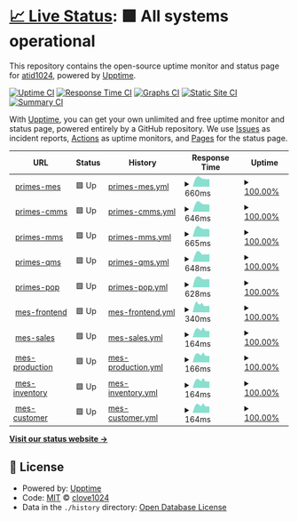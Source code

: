 # [📈 Live Status](https://atid1024.github.io/upptime): <!--live status--> **🟩 All systems operational**

This repository contains the open-source uptime monitor and status page for [atid1024](https://atid1024.github.io/upptime), powered by [Upptime](https://github.com/upptime/upptime).

[![Uptime CI](https://github.com/clove1024/upptime/workflows/Uptime%20CI/badge.svg)](https://github.com/clove1024/upptime/actions?query=workflow%3A%22Uptime+CI%22)
[![Response Time CI](https://github.com/clove1024/upptime/workflows/Response%20Time%20CI/badge.svg)](https://github.com/clove1024/upptime/actions?query=workflow%3A%22Response+Time+CI%22)
[![Graphs CI](https://github.com/clove1024/upptime/workflows/Graphs%20CI/badge.svg)](https://github.com/clove1024/upptime/actions?query=workflow%3A%22Graphs+CI%22)
[![Static Site CI](https://github.com/clove1024/upptime/workflows/Static%20Site%20CI/badge.svg)](https://github.com/clove1024/upptime/actions?query=workflow%3A%22Static+Site+CI%22)
[![Summary CI](https://github.com/clove1024/upptime/workflows/Summary%20CI/badge.svg)](https://github.com/clove1024/upptime/actions?query=workflow%3A%22Summary+CI%22)

With [Upptime](https://upptime.js.org), you can get your own unlimited and free uptime monitor and status page, powered entirely by a GitHub repository. We use [Issues](https://github.com/clove1024/upptime/issues) as incident reports, [Actions](https://github.com/clove1024/upptime/actions) as uptime monitors, and [Pages](https://clove1024.github.io/upptime) for the status page.

<!--start: status pages-->
<!-- This summary is generated by Upptime (https://github.com/upptime/upptime) -->
<!-- Do not edit this manually, your changes will be overwritten -->
<!-- prettier-ignore -->
| URL | Status | History | Response Time | Uptime |
| --- | ------ | ------- | ------------- | ------ |
| <img alt="" src="https://icons.duckduckgo.com/ip3/primes-mes.handymes.com.ico" height="13"> [primes-mes](https://primes-mes.handymes.com) | 🟩 Up | [primes-mes.yml](https://github.com/atid1024/primes-monitoring/commits/HEAD/history/primes-mes.yml) | <details><summary><img alt="Response time graph" src="./graphs/primes-mes/response-time-week.png" height="20"> 660ms</summary><br><a href="https://atid1024.github.io/primes-monitoring/history/primes-mes"><img alt="Response time 756" src="https://img.shields.io/endpoint?url=https%3A%2F%2Fraw.githubusercontent.com%2Fatid1024%2Fprimes-monitoring%2FHEAD%2Fapi%2Fprimes-mes%2Fresponse-time.json"></a><br><a href="https://atid1024.github.io/primes-monitoring/history/primes-mes"><img alt="24-hour response time 622" src="https://img.shields.io/endpoint?url=https%3A%2F%2Fraw.githubusercontent.com%2Fatid1024%2Fprimes-monitoring%2FHEAD%2Fapi%2Fprimes-mes%2Fresponse-time-day.json"></a><br><a href="https://atid1024.github.io/primes-monitoring/history/primes-mes"><img alt="7-day response time 660" src="https://img.shields.io/endpoint?url=https%3A%2F%2Fraw.githubusercontent.com%2Fatid1024%2Fprimes-monitoring%2FHEAD%2Fapi%2Fprimes-mes%2Fresponse-time-week.json"></a><br><a href="https://atid1024.github.io/primes-monitoring/history/primes-mes"><img alt="30-day response time 742" src="https://img.shields.io/endpoint?url=https%3A%2F%2Fraw.githubusercontent.com%2Fatid1024%2Fprimes-monitoring%2FHEAD%2Fapi%2Fprimes-mes%2Fresponse-time-month.json"></a><br><a href="https://atid1024.github.io/primes-monitoring/history/primes-mes"><img alt="1-year response time 756" src="https://img.shields.io/endpoint?url=https%3A%2F%2Fraw.githubusercontent.com%2Fatid1024%2Fprimes-monitoring%2FHEAD%2Fapi%2Fprimes-mes%2Fresponse-time-year.json"></a></details> | <details><summary><a href="https://atid1024.github.io/primes-monitoring/history/primes-mes">100.00%</a></summary><a href="https://atid1024.github.io/primes-monitoring/history/primes-mes"><img alt="All-time uptime 99.98%" src="https://img.shields.io/endpoint?url=https%3A%2F%2Fraw.githubusercontent.com%2Fatid1024%2Fprimes-monitoring%2FHEAD%2Fapi%2Fprimes-mes%2Fuptime.json"></a><br><a href="https://atid1024.github.io/primes-monitoring/history/primes-mes"><img alt="24-hour uptime 100.00%" src="https://img.shields.io/endpoint?url=https%3A%2F%2Fraw.githubusercontent.com%2Fatid1024%2Fprimes-monitoring%2FHEAD%2Fapi%2Fprimes-mes%2Fuptime-day.json"></a><br><a href="https://atid1024.github.io/primes-monitoring/history/primes-mes"><img alt="7-day uptime 100.00%" src="https://img.shields.io/endpoint?url=https%3A%2F%2Fraw.githubusercontent.com%2Fatid1024%2Fprimes-monitoring%2FHEAD%2Fapi%2Fprimes-mes%2Fuptime-week.json"></a><br><a href="https://atid1024.github.io/primes-monitoring/history/primes-mes"><img alt="30-day uptime 100.00%" src="https://img.shields.io/endpoint?url=https%3A%2F%2Fraw.githubusercontent.com%2Fatid1024%2Fprimes-monitoring%2FHEAD%2Fapi%2Fprimes-mes%2Fuptime-month.json"></a><br><a href="https://atid1024.github.io/primes-monitoring/history/primes-mes"><img alt="1-year uptime 99.98%" src="https://img.shields.io/endpoint?url=https%3A%2F%2Fraw.githubusercontent.com%2Fatid1024%2Fprimes-monitoring%2FHEAD%2Fapi%2Fprimes-mes%2Fuptime-year.json"></a></details>
| <img alt="" src="https://icons.duckduckgo.com/ip3/primes-cmms.handymes.com.ico" height="13"> [primes-cmms](https://primes-cmms.handymes.com) | 🟩 Up | [primes-cmms.yml](https://github.com/atid1024/primes-monitoring/commits/HEAD/history/primes-cmms.yml) | <details><summary><img alt="Response time graph" src="./graphs/primes-cmms/response-time-week.png" height="20"> 646ms</summary><br><a href="https://atid1024.github.io/primes-monitoring/history/primes-cmms"><img alt="Response time 769" src="https://img.shields.io/endpoint?url=https%3A%2F%2Fraw.githubusercontent.com%2Fatid1024%2Fprimes-monitoring%2FHEAD%2Fapi%2Fprimes-cmms%2Fresponse-time.json"></a><br><a href="https://atid1024.github.io/primes-monitoring/history/primes-cmms"><img alt="24-hour response time 554" src="https://img.shields.io/endpoint?url=https%3A%2F%2Fraw.githubusercontent.com%2Fatid1024%2Fprimes-monitoring%2FHEAD%2Fapi%2Fprimes-cmms%2Fresponse-time-day.json"></a><br><a href="https://atid1024.github.io/primes-monitoring/history/primes-cmms"><img alt="7-day response time 646" src="https://img.shields.io/endpoint?url=https%3A%2F%2Fraw.githubusercontent.com%2Fatid1024%2Fprimes-monitoring%2FHEAD%2Fapi%2Fprimes-cmms%2Fresponse-time-week.json"></a><br><a href="https://atid1024.github.io/primes-monitoring/history/primes-cmms"><img alt="30-day response time 739" src="https://img.shields.io/endpoint?url=https%3A%2F%2Fraw.githubusercontent.com%2Fatid1024%2Fprimes-monitoring%2FHEAD%2Fapi%2Fprimes-cmms%2Fresponse-time-month.json"></a><br><a href="https://atid1024.github.io/primes-monitoring/history/primes-cmms"><img alt="1-year response time 769" src="https://img.shields.io/endpoint?url=https%3A%2F%2Fraw.githubusercontent.com%2Fatid1024%2Fprimes-monitoring%2FHEAD%2Fapi%2Fprimes-cmms%2Fresponse-time-year.json"></a></details> | <details><summary><a href="https://atid1024.github.io/primes-monitoring/history/primes-cmms">100.00%</a></summary><a href="https://atid1024.github.io/primes-monitoring/history/primes-cmms"><img alt="All-time uptime 99.98%" src="https://img.shields.io/endpoint?url=https%3A%2F%2Fraw.githubusercontent.com%2Fatid1024%2Fprimes-monitoring%2FHEAD%2Fapi%2Fprimes-cmms%2Fuptime.json"></a><br><a href="https://atid1024.github.io/primes-monitoring/history/primes-cmms"><img alt="24-hour uptime 100.00%" src="https://img.shields.io/endpoint?url=https%3A%2F%2Fraw.githubusercontent.com%2Fatid1024%2Fprimes-monitoring%2FHEAD%2Fapi%2Fprimes-cmms%2Fuptime-day.json"></a><br><a href="https://atid1024.github.io/primes-monitoring/history/primes-cmms"><img alt="7-day uptime 100.00%" src="https://img.shields.io/endpoint?url=https%3A%2F%2Fraw.githubusercontent.com%2Fatid1024%2Fprimes-monitoring%2FHEAD%2Fapi%2Fprimes-cmms%2Fuptime-week.json"></a><br><a href="https://atid1024.github.io/primes-monitoring/history/primes-cmms"><img alt="30-day uptime 100.00%" src="https://img.shields.io/endpoint?url=https%3A%2F%2Fraw.githubusercontent.com%2Fatid1024%2Fprimes-monitoring%2FHEAD%2Fapi%2Fprimes-cmms%2Fuptime-month.json"></a><br><a href="https://atid1024.github.io/primes-monitoring/history/primes-cmms"><img alt="1-year uptime 99.98%" src="https://img.shields.io/endpoint?url=https%3A%2F%2Fraw.githubusercontent.com%2Fatid1024%2Fprimes-monitoring%2FHEAD%2Fapi%2Fprimes-cmms%2Fuptime-year.json"></a></details>
| <img alt="" src="https://icons.duckduckgo.com/ip3/primes-mms.handymes.com.ico" height="13"> [primes-mms](https://primes-mms.handymes.com) | 🟩 Up | [primes-mms.yml](https://github.com/atid1024/primes-monitoring/commits/HEAD/history/primes-mms.yml) | <details><summary><img alt="Response time graph" src="./graphs/primes-mms/response-time-week.png" height="20"> 665ms</summary><br><a href="https://atid1024.github.io/primes-monitoring/history/primes-mms"><img alt="Response time 755" src="https://img.shields.io/endpoint?url=https%3A%2F%2Fraw.githubusercontent.com%2Fatid1024%2Fprimes-monitoring%2FHEAD%2Fapi%2Fprimes-mms%2Fresponse-time.json"></a><br><a href="https://atid1024.github.io/primes-monitoring/history/primes-mms"><img alt="24-hour response time 562" src="https://img.shields.io/endpoint?url=https%3A%2F%2Fraw.githubusercontent.com%2Fatid1024%2Fprimes-monitoring%2FHEAD%2Fapi%2Fprimes-mms%2Fresponse-time-day.json"></a><br><a href="https://atid1024.github.io/primes-monitoring/history/primes-mms"><img alt="7-day response time 665" src="https://img.shields.io/endpoint?url=https%3A%2F%2Fraw.githubusercontent.com%2Fatid1024%2Fprimes-monitoring%2FHEAD%2Fapi%2Fprimes-mms%2Fresponse-time-week.json"></a><br><a href="https://atid1024.github.io/primes-monitoring/history/primes-mms"><img alt="30-day response time 750" src="https://img.shields.io/endpoint?url=https%3A%2F%2Fraw.githubusercontent.com%2Fatid1024%2Fprimes-monitoring%2FHEAD%2Fapi%2Fprimes-mms%2Fresponse-time-month.json"></a><br><a href="https://atid1024.github.io/primes-monitoring/history/primes-mms"><img alt="1-year response time 755" src="https://img.shields.io/endpoint?url=https%3A%2F%2Fraw.githubusercontent.com%2Fatid1024%2Fprimes-monitoring%2FHEAD%2Fapi%2Fprimes-mms%2Fresponse-time-year.json"></a></details> | <details><summary><a href="https://atid1024.github.io/primes-monitoring/history/primes-mms">100.00%</a></summary><a href="https://atid1024.github.io/primes-monitoring/history/primes-mms"><img alt="All-time uptime 99.98%" src="https://img.shields.io/endpoint?url=https%3A%2F%2Fraw.githubusercontent.com%2Fatid1024%2Fprimes-monitoring%2FHEAD%2Fapi%2Fprimes-mms%2Fuptime.json"></a><br><a href="https://atid1024.github.io/primes-monitoring/history/primes-mms"><img alt="24-hour uptime 100.00%" src="https://img.shields.io/endpoint?url=https%3A%2F%2Fraw.githubusercontent.com%2Fatid1024%2Fprimes-monitoring%2FHEAD%2Fapi%2Fprimes-mms%2Fuptime-day.json"></a><br><a href="https://atid1024.github.io/primes-monitoring/history/primes-mms"><img alt="7-day uptime 100.00%" src="https://img.shields.io/endpoint?url=https%3A%2F%2Fraw.githubusercontent.com%2Fatid1024%2Fprimes-monitoring%2FHEAD%2Fapi%2Fprimes-mms%2Fuptime-week.json"></a><br><a href="https://atid1024.github.io/primes-monitoring/history/primes-mms"><img alt="30-day uptime 100.00%" src="https://img.shields.io/endpoint?url=https%3A%2F%2Fraw.githubusercontent.com%2Fatid1024%2Fprimes-monitoring%2FHEAD%2Fapi%2Fprimes-mms%2Fuptime-month.json"></a><br><a href="https://atid1024.github.io/primes-monitoring/history/primes-mms"><img alt="1-year uptime 99.98%" src="https://img.shields.io/endpoint?url=https%3A%2F%2Fraw.githubusercontent.com%2Fatid1024%2Fprimes-monitoring%2FHEAD%2Fapi%2Fprimes-mms%2Fuptime-year.json"></a></details>
| <img alt="" src="https://icons.duckduckgo.com/ip3/primes-qms.handymes.com.ico" height="13"> [primes-qms](https://primes-qms.handymes.com) | 🟩 Up | [primes-qms.yml](https://github.com/atid1024/primes-monitoring/commits/HEAD/history/primes-qms.yml) | <details><summary><img alt="Response time graph" src="./graphs/primes-qms/response-time-week.png" height="20"> 648ms</summary><br><a href="https://atid1024.github.io/primes-monitoring/history/primes-qms"><img alt="Response time 747" src="https://img.shields.io/endpoint?url=https%3A%2F%2Fraw.githubusercontent.com%2Fatid1024%2Fprimes-monitoring%2FHEAD%2Fapi%2Fprimes-qms%2Fresponse-time.json"></a><br><a href="https://atid1024.github.io/primes-monitoring/history/primes-qms"><img alt="24-hour response time 612" src="https://img.shields.io/endpoint?url=https%3A%2F%2Fraw.githubusercontent.com%2Fatid1024%2Fprimes-monitoring%2FHEAD%2Fapi%2Fprimes-qms%2Fresponse-time-day.json"></a><br><a href="https://atid1024.github.io/primes-monitoring/history/primes-qms"><img alt="7-day response time 648" src="https://img.shields.io/endpoint?url=https%3A%2F%2Fraw.githubusercontent.com%2Fatid1024%2Fprimes-monitoring%2FHEAD%2Fapi%2Fprimes-qms%2Fresponse-time-week.json"></a><br><a href="https://atid1024.github.io/primes-monitoring/history/primes-qms"><img alt="30-day response time 726" src="https://img.shields.io/endpoint?url=https%3A%2F%2Fraw.githubusercontent.com%2Fatid1024%2Fprimes-monitoring%2FHEAD%2Fapi%2Fprimes-qms%2Fresponse-time-month.json"></a><br><a href="https://atid1024.github.io/primes-monitoring/history/primes-qms"><img alt="1-year response time 747" src="https://img.shields.io/endpoint?url=https%3A%2F%2Fraw.githubusercontent.com%2Fatid1024%2Fprimes-monitoring%2FHEAD%2Fapi%2Fprimes-qms%2Fresponse-time-year.json"></a></details> | <details><summary><a href="https://atid1024.github.io/primes-monitoring/history/primes-qms">100.00%</a></summary><a href="https://atid1024.github.io/primes-monitoring/history/primes-qms"><img alt="All-time uptime 99.98%" src="https://img.shields.io/endpoint?url=https%3A%2F%2Fraw.githubusercontent.com%2Fatid1024%2Fprimes-monitoring%2FHEAD%2Fapi%2Fprimes-qms%2Fuptime.json"></a><br><a href="https://atid1024.github.io/primes-monitoring/history/primes-qms"><img alt="24-hour uptime 100.00%" src="https://img.shields.io/endpoint?url=https%3A%2F%2Fraw.githubusercontent.com%2Fatid1024%2Fprimes-monitoring%2FHEAD%2Fapi%2Fprimes-qms%2Fuptime-day.json"></a><br><a href="https://atid1024.github.io/primes-monitoring/history/primes-qms"><img alt="7-day uptime 100.00%" src="https://img.shields.io/endpoint?url=https%3A%2F%2Fraw.githubusercontent.com%2Fatid1024%2Fprimes-monitoring%2FHEAD%2Fapi%2Fprimes-qms%2Fuptime-week.json"></a><br><a href="https://atid1024.github.io/primes-monitoring/history/primes-qms"><img alt="30-day uptime 100.00%" src="https://img.shields.io/endpoint?url=https%3A%2F%2Fraw.githubusercontent.com%2Fatid1024%2Fprimes-monitoring%2FHEAD%2Fapi%2Fprimes-qms%2Fuptime-month.json"></a><br><a href="https://atid1024.github.io/primes-monitoring/history/primes-qms"><img alt="1-year uptime 99.98%" src="https://img.shields.io/endpoint?url=https%3A%2F%2Fraw.githubusercontent.com%2Fatid1024%2Fprimes-monitoring%2FHEAD%2Fapi%2Fprimes-qms%2Fuptime-year.json"></a></details>
| <img alt="" src="https://icons.duckduckgo.com/ip3/primes-pop.handymes.com.ico" height="13"> [primes-pop](https://primes-pop.handymes.com) | 🟩 Up | [primes-pop.yml](https://github.com/atid1024/primes-monitoring/commits/HEAD/history/primes-pop.yml) | <details><summary><img alt="Response time graph" src="./graphs/primes-pop/response-time-week.png" height="20"> 628ms</summary><br><a href="https://atid1024.github.io/primes-monitoring/history/primes-pop"><img alt="Response time 742" src="https://img.shields.io/endpoint?url=https%3A%2F%2Fraw.githubusercontent.com%2Fatid1024%2Fprimes-monitoring%2FHEAD%2Fapi%2Fprimes-pop%2Fresponse-time.json"></a><br><a href="https://atid1024.github.io/primes-monitoring/history/primes-pop"><img alt="24-hour response time 558" src="https://img.shields.io/endpoint?url=https%3A%2F%2Fraw.githubusercontent.com%2Fatid1024%2Fprimes-monitoring%2FHEAD%2Fapi%2Fprimes-pop%2Fresponse-time-day.json"></a><br><a href="https://atid1024.github.io/primes-monitoring/history/primes-pop"><img alt="7-day response time 628" src="https://img.shields.io/endpoint?url=https%3A%2F%2Fraw.githubusercontent.com%2Fatid1024%2Fprimes-monitoring%2FHEAD%2Fapi%2Fprimes-pop%2Fresponse-time-week.json"></a><br><a href="https://atid1024.github.io/primes-monitoring/history/primes-pop"><img alt="30-day response time 719" src="https://img.shields.io/endpoint?url=https%3A%2F%2Fraw.githubusercontent.com%2Fatid1024%2Fprimes-monitoring%2FHEAD%2Fapi%2Fprimes-pop%2Fresponse-time-month.json"></a><br><a href="https://atid1024.github.io/primes-monitoring/history/primes-pop"><img alt="1-year response time 742" src="https://img.shields.io/endpoint?url=https%3A%2F%2Fraw.githubusercontent.com%2Fatid1024%2Fprimes-monitoring%2FHEAD%2Fapi%2Fprimes-pop%2Fresponse-time-year.json"></a></details> | <details><summary><a href="https://atid1024.github.io/primes-monitoring/history/primes-pop">100.00%</a></summary><a href="https://atid1024.github.io/primes-monitoring/history/primes-pop"><img alt="All-time uptime 99.98%" src="https://img.shields.io/endpoint?url=https%3A%2F%2Fraw.githubusercontent.com%2Fatid1024%2Fprimes-monitoring%2FHEAD%2Fapi%2Fprimes-pop%2Fuptime.json"></a><br><a href="https://atid1024.github.io/primes-monitoring/history/primes-pop"><img alt="24-hour uptime 100.00%" src="https://img.shields.io/endpoint?url=https%3A%2F%2Fraw.githubusercontent.com%2Fatid1024%2Fprimes-monitoring%2FHEAD%2Fapi%2Fprimes-pop%2Fuptime-day.json"></a><br><a href="https://atid1024.github.io/primes-monitoring/history/primes-pop"><img alt="7-day uptime 100.00%" src="https://img.shields.io/endpoint?url=https%3A%2F%2Fraw.githubusercontent.com%2Fatid1024%2Fprimes-monitoring%2FHEAD%2Fapi%2Fprimes-pop%2Fuptime-week.json"></a><br><a href="https://atid1024.github.io/primes-monitoring/history/primes-pop"><img alt="30-day uptime 100.00%" src="https://img.shields.io/endpoint?url=https%3A%2F%2Fraw.githubusercontent.com%2Fatid1024%2Fprimes-monitoring%2FHEAD%2Fapi%2Fprimes-pop%2Fuptime-month.json"></a><br><a href="https://atid1024.github.io/primes-monitoring/history/primes-pop"><img alt="1-year uptime 99.98%" src="https://img.shields.io/endpoint?url=https%3A%2F%2Fraw.githubusercontent.com%2Fatid1024%2Fprimes-monitoring%2FHEAD%2Fapi%2Fprimes-pop%2Fuptime-year.json"></a></details>
| <img alt="" src="https://icons.duckduckgo.com/ip3/mes.handymes.com.ico" height="13"> [mes-frontend](http://mes.handymes.com/) | 🟩 Up | [mes-frontend.yml](https://github.com/atid1024/primes-monitoring/commits/HEAD/history/mes-frontend.yml) | <details><summary><img alt="Response time graph" src="./graphs/mes-frontend/response-time-week.png" height="20"> 340ms</summary><br><a href="https://atid1024.github.io/primes-monitoring/history/mes-frontend"><img alt="Response time 387" src="https://img.shields.io/endpoint?url=https%3A%2F%2Fraw.githubusercontent.com%2Fatid1024%2Fprimes-monitoring%2FHEAD%2Fapi%2Fmes-frontend%2Fresponse-time.json"></a><br><a href="https://atid1024.github.io/primes-monitoring/history/mes-frontend"><img alt="24-hour response time 285" src="https://img.shields.io/endpoint?url=https%3A%2F%2Fraw.githubusercontent.com%2Fatid1024%2Fprimes-monitoring%2FHEAD%2Fapi%2Fmes-frontend%2Fresponse-time-day.json"></a><br><a href="https://atid1024.github.io/primes-monitoring/history/mes-frontend"><img alt="7-day response time 340" src="https://img.shields.io/endpoint?url=https%3A%2F%2Fraw.githubusercontent.com%2Fatid1024%2Fprimes-monitoring%2FHEAD%2Fapi%2Fmes-frontend%2Fresponse-time-week.json"></a><br><a href="https://atid1024.github.io/primes-monitoring/history/mes-frontend"><img alt="30-day response time 386" src="https://img.shields.io/endpoint?url=https%3A%2F%2Fraw.githubusercontent.com%2Fatid1024%2Fprimes-monitoring%2FHEAD%2Fapi%2Fmes-frontend%2Fresponse-time-month.json"></a><br><a href="https://atid1024.github.io/primes-monitoring/history/mes-frontend"><img alt="1-year response time 387" src="https://img.shields.io/endpoint?url=https%3A%2F%2Fraw.githubusercontent.com%2Fatid1024%2Fprimes-monitoring%2FHEAD%2Fapi%2Fmes-frontend%2Fresponse-time-year.json"></a></details> | <details><summary><a href="https://atid1024.github.io/primes-monitoring/history/mes-frontend">100.00%</a></summary><a href="https://atid1024.github.io/primes-monitoring/history/mes-frontend"><img alt="All-time uptime 100.00%" src="https://img.shields.io/endpoint?url=https%3A%2F%2Fraw.githubusercontent.com%2Fatid1024%2Fprimes-monitoring%2FHEAD%2Fapi%2Fmes-frontend%2Fuptime.json"></a><br><a href="https://atid1024.github.io/primes-monitoring/history/mes-frontend"><img alt="24-hour uptime 100.00%" src="https://img.shields.io/endpoint?url=https%3A%2F%2Fraw.githubusercontent.com%2Fatid1024%2Fprimes-monitoring%2FHEAD%2Fapi%2Fmes-frontend%2Fuptime-day.json"></a><br><a href="https://atid1024.github.io/primes-monitoring/history/mes-frontend"><img alt="7-day uptime 100.00%" src="https://img.shields.io/endpoint?url=https%3A%2F%2Fraw.githubusercontent.com%2Fatid1024%2Fprimes-monitoring%2FHEAD%2Fapi%2Fmes-frontend%2Fuptime-week.json"></a><br><a href="https://atid1024.github.io/primes-monitoring/history/mes-frontend"><img alt="30-day uptime 100.00%" src="https://img.shields.io/endpoint?url=https%3A%2F%2Fraw.githubusercontent.com%2Fatid1024%2Fprimes-monitoring%2FHEAD%2Fapi%2Fmes-frontend%2Fuptime-month.json"></a><br><a href="https://atid1024.github.io/primes-monitoring/history/mes-frontend"><img alt="1-year uptime 100.00%" src="https://img.shields.io/endpoint?url=https%3A%2F%2Fraw.githubusercontent.com%2Fatid1024%2Fprimes-monitoring%2FHEAD%2Fapi%2Fmes-frontend%2Fuptime-year.json"></a></details>
| <img alt="" src="https://icons.duckduckgo.com/ip3/mes.handymes.com.ico" height="13"> [mes-sales](http://mes.handymes.com/sales) | 🟩 Up | [mes-sales.yml](https://github.com/atid1024/primes-monitoring/commits/HEAD/history/mes-sales.yml) | <details><summary><img alt="Response time graph" src="./graphs/mes-sales/response-time-week.png" height="20"> 164ms</summary><br><a href="https://atid1024.github.io/primes-monitoring/history/mes-sales"><img alt="Response time 176" src="https://img.shields.io/endpoint?url=https%3A%2F%2Fraw.githubusercontent.com%2Fatid1024%2Fprimes-monitoring%2FHEAD%2Fapi%2Fmes-sales%2Fresponse-time.json"></a><br><a href="https://atid1024.github.io/primes-monitoring/history/mes-sales"><img alt="24-hour response time 140" src="https://img.shields.io/endpoint?url=https%3A%2F%2Fraw.githubusercontent.com%2Fatid1024%2Fprimes-monitoring%2FHEAD%2Fapi%2Fmes-sales%2Fresponse-time-day.json"></a><br><a href="https://atid1024.github.io/primes-monitoring/history/mes-sales"><img alt="7-day response time 164" src="https://img.shields.io/endpoint?url=https%3A%2F%2Fraw.githubusercontent.com%2Fatid1024%2Fprimes-monitoring%2FHEAD%2Fapi%2Fmes-sales%2Fresponse-time-week.json"></a><br><a href="https://atid1024.github.io/primes-monitoring/history/mes-sales"><img alt="30-day response time 174" src="https://img.shields.io/endpoint?url=https%3A%2F%2Fraw.githubusercontent.com%2Fatid1024%2Fprimes-monitoring%2FHEAD%2Fapi%2Fmes-sales%2Fresponse-time-month.json"></a><br><a href="https://atid1024.github.io/primes-monitoring/history/mes-sales"><img alt="1-year response time 176" src="https://img.shields.io/endpoint?url=https%3A%2F%2Fraw.githubusercontent.com%2Fatid1024%2Fprimes-monitoring%2FHEAD%2Fapi%2Fmes-sales%2Fresponse-time-year.json"></a></details> | <details><summary><a href="https://atid1024.github.io/primes-monitoring/history/mes-sales">100.00%</a></summary><a href="https://atid1024.github.io/primes-monitoring/history/mes-sales"><img alt="All-time uptime 100.00%" src="https://img.shields.io/endpoint?url=https%3A%2F%2Fraw.githubusercontent.com%2Fatid1024%2Fprimes-monitoring%2FHEAD%2Fapi%2Fmes-sales%2Fuptime.json"></a><br><a href="https://atid1024.github.io/primes-monitoring/history/mes-sales"><img alt="24-hour uptime 100.00%" src="https://img.shields.io/endpoint?url=https%3A%2F%2Fraw.githubusercontent.com%2Fatid1024%2Fprimes-monitoring%2FHEAD%2Fapi%2Fmes-sales%2Fuptime-day.json"></a><br><a href="https://atid1024.github.io/primes-monitoring/history/mes-sales"><img alt="7-day uptime 100.00%" src="https://img.shields.io/endpoint?url=https%3A%2F%2Fraw.githubusercontent.com%2Fatid1024%2Fprimes-monitoring%2FHEAD%2Fapi%2Fmes-sales%2Fuptime-week.json"></a><br><a href="https://atid1024.github.io/primes-monitoring/history/mes-sales"><img alt="30-day uptime 100.00%" src="https://img.shields.io/endpoint?url=https%3A%2F%2Fraw.githubusercontent.com%2Fatid1024%2Fprimes-monitoring%2FHEAD%2Fapi%2Fmes-sales%2Fuptime-month.json"></a><br><a href="https://atid1024.github.io/primes-monitoring/history/mes-sales"><img alt="1-year uptime 100.00%" src="https://img.shields.io/endpoint?url=https%3A%2F%2Fraw.githubusercontent.com%2Fatid1024%2Fprimes-monitoring%2FHEAD%2Fapi%2Fmes-sales%2Fuptime-year.json"></a></details>
| <img alt="" src="https://icons.duckduckgo.com/ip3/mes.handymes.com.ico" height="13"> [mes-production](http://mes.handymes.com/productions) | 🟩 Up | [mes-production.yml](https://github.com/atid1024/primes-monitoring/commits/HEAD/history/mes-production.yml) | <details><summary><img alt="Response time graph" src="./graphs/mes-production/response-time-week.png" height="20"> 166ms</summary><br><a href="https://atid1024.github.io/primes-monitoring/history/mes-production"><img alt="Response time 180" src="https://img.shields.io/endpoint?url=https%3A%2F%2Fraw.githubusercontent.com%2Fatid1024%2Fprimes-monitoring%2FHEAD%2Fapi%2Fmes-production%2Fresponse-time.json"></a><br><a href="https://atid1024.github.io/primes-monitoring/history/mes-production"><img alt="24-hour response time 141" src="https://img.shields.io/endpoint?url=https%3A%2F%2Fraw.githubusercontent.com%2Fatid1024%2Fprimes-monitoring%2FHEAD%2Fapi%2Fmes-production%2Fresponse-time-day.json"></a><br><a href="https://atid1024.github.io/primes-monitoring/history/mes-production"><img alt="7-day response time 166" src="https://img.shields.io/endpoint?url=https%3A%2F%2Fraw.githubusercontent.com%2Fatid1024%2Fprimes-monitoring%2FHEAD%2Fapi%2Fmes-production%2Fresponse-time-week.json"></a><br><a href="https://atid1024.github.io/primes-monitoring/history/mes-production"><img alt="30-day response time 179" src="https://img.shields.io/endpoint?url=https%3A%2F%2Fraw.githubusercontent.com%2Fatid1024%2Fprimes-monitoring%2FHEAD%2Fapi%2Fmes-production%2Fresponse-time-month.json"></a><br><a href="https://atid1024.github.io/primes-monitoring/history/mes-production"><img alt="1-year response time 180" src="https://img.shields.io/endpoint?url=https%3A%2F%2Fraw.githubusercontent.com%2Fatid1024%2Fprimes-monitoring%2FHEAD%2Fapi%2Fmes-production%2Fresponse-time-year.json"></a></details> | <details><summary><a href="https://atid1024.github.io/primes-monitoring/history/mes-production">100.00%</a></summary><a href="https://atid1024.github.io/primes-monitoring/history/mes-production"><img alt="All-time uptime 100.00%" src="https://img.shields.io/endpoint?url=https%3A%2F%2Fraw.githubusercontent.com%2Fatid1024%2Fprimes-monitoring%2FHEAD%2Fapi%2Fmes-production%2Fuptime.json"></a><br><a href="https://atid1024.github.io/primes-monitoring/history/mes-production"><img alt="24-hour uptime 100.00%" src="https://img.shields.io/endpoint?url=https%3A%2F%2Fraw.githubusercontent.com%2Fatid1024%2Fprimes-monitoring%2FHEAD%2Fapi%2Fmes-production%2Fuptime-day.json"></a><br><a href="https://atid1024.github.io/primes-monitoring/history/mes-production"><img alt="7-day uptime 100.00%" src="https://img.shields.io/endpoint?url=https%3A%2F%2Fraw.githubusercontent.com%2Fatid1024%2Fprimes-monitoring%2FHEAD%2Fapi%2Fmes-production%2Fuptime-week.json"></a><br><a href="https://atid1024.github.io/primes-monitoring/history/mes-production"><img alt="30-day uptime 100.00%" src="https://img.shields.io/endpoint?url=https%3A%2F%2Fraw.githubusercontent.com%2Fatid1024%2Fprimes-monitoring%2FHEAD%2Fapi%2Fmes-production%2Fuptime-month.json"></a><br><a href="https://atid1024.github.io/primes-monitoring/history/mes-production"><img alt="1-year uptime 100.00%" src="https://img.shields.io/endpoint?url=https%3A%2F%2Fraw.githubusercontent.com%2Fatid1024%2Fprimes-monitoring%2FHEAD%2Fapi%2Fmes-production%2Fuptime-year.json"></a></details>
| <img alt="" src="https://icons.duckduckgo.com/ip3/mes.handymes.com.ico" height="13"> [mes-inventory](http://mes.handymes.com/inventories) | 🟩 Up | [mes-inventory.yml](https://github.com/atid1024/primes-monitoring/commits/HEAD/history/mes-inventory.yml) | <details><summary><img alt="Response time graph" src="./graphs/mes-inventory/response-time-week.png" height="20"> 164ms</summary><br><a href="https://atid1024.github.io/primes-monitoring/history/mes-inventory"><img alt="Response time 177" src="https://img.shields.io/endpoint?url=https%3A%2F%2Fraw.githubusercontent.com%2Fatid1024%2Fprimes-monitoring%2FHEAD%2Fapi%2Fmes-inventory%2Fresponse-time.json"></a><br><a href="https://atid1024.github.io/primes-monitoring/history/mes-inventory"><img alt="24-hour response time 141" src="https://img.shields.io/endpoint?url=https%3A%2F%2Fraw.githubusercontent.com%2Fatid1024%2Fprimes-monitoring%2FHEAD%2Fapi%2Fmes-inventory%2Fresponse-time-day.json"></a><br><a href="https://atid1024.github.io/primes-monitoring/history/mes-inventory"><img alt="7-day response time 164" src="https://img.shields.io/endpoint?url=https%3A%2F%2Fraw.githubusercontent.com%2Fatid1024%2Fprimes-monitoring%2FHEAD%2Fapi%2Fmes-inventory%2Fresponse-time-week.json"></a><br><a href="https://atid1024.github.io/primes-monitoring/history/mes-inventory"><img alt="30-day response time 175" src="https://img.shields.io/endpoint?url=https%3A%2F%2Fraw.githubusercontent.com%2Fatid1024%2Fprimes-monitoring%2FHEAD%2Fapi%2Fmes-inventory%2Fresponse-time-month.json"></a><br><a href="https://atid1024.github.io/primes-monitoring/history/mes-inventory"><img alt="1-year response time 177" src="https://img.shields.io/endpoint?url=https%3A%2F%2Fraw.githubusercontent.com%2Fatid1024%2Fprimes-monitoring%2FHEAD%2Fapi%2Fmes-inventory%2Fresponse-time-year.json"></a></details> | <details><summary><a href="https://atid1024.github.io/primes-monitoring/history/mes-inventory">100.00%</a></summary><a href="https://atid1024.github.io/primes-monitoring/history/mes-inventory"><img alt="All-time uptime 100.00%" src="https://img.shields.io/endpoint?url=https%3A%2F%2Fraw.githubusercontent.com%2Fatid1024%2Fprimes-monitoring%2FHEAD%2Fapi%2Fmes-inventory%2Fuptime.json"></a><br><a href="https://atid1024.github.io/primes-monitoring/history/mes-inventory"><img alt="24-hour uptime 100.00%" src="https://img.shields.io/endpoint?url=https%3A%2F%2Fraw.githubusercontent.com%2Fatid1024%2Fprimes-monitoring%2FHEAD%2Fapi%2Fmes-inventory%2Fuptime-day.json"></a><br><a href="https://atid1024.github.io/primes-monitoring/history/mes-inventory"><img alt="7-day uptime 100.00%" src="https://img.shields.io/endpoint?url=https%3A%2F%2Fraw.githubusercontent.com%2Fatid1024%2Fprimes-monitoring%2FHEAD%2Fapi%2Fmes-inventory%2Fuptime-week.json"></a><br><a href="https://atid1024.github.io/primes-monitoring/history/mes-inventory"><img alt="30-day uptime 100.00%" src="https://img.shields.io/endpoint?url=https%3A%2F%2Fraw.githubusercontent.com%2Fatid1024%2Fprimes-monitoring%2FHEAD%2Fapi%2Fmes-inventory%2Fuptime-month.json"></a><br><a href="https://atid1024.github.io/primes-monitoring/history/mes-inventory"><img alt="1-year uptime 100.00%" src="https://img.shields.io/endpoint?url=https%3A%2F%2Fraw.githubusercontent.com%2Fatid1024%2Fprimes-monitoring%2FHEAD%2Fapi%2Fmes-inventory%2Fuptime-year.json"></a></details>
| <img alt="" src="https://icons.duckduckgo.com/ip3/mes.handymes.com.ico" height="13"> [mes-customer](http://mes.handymes.com/customers) | 🟩 Up | [mes-customer.yml](https://github.com/atid1024/primes-monitoring/commits/HEAD/history/mes-customer.yml) | <details><summary><img alt="Response time graph" src="./graphs/mes-customer/response-time-week.png" height="20"> 164ms</summary><br><a href="https://atid1024.github.io/primes-monitoring/history/mes-customer"><img alt="Response time 177" src="https://img.shields.io/endpoint?url=https%3A%2F%2Fraw.githubusercontent.com%2Fatid1024%2Fprimes-monitoring%2FHEAD%2Fapi%2Fmes-customer%2Fresponse-time.json"></a><br><a href="https://atid1024.github.io/primes-monitoring/history/mes-customer"><img alt="24-hour response time 141" src="https://img.shields.io/endpoint?url=https%3A%2F%2Fraw.githubusercontent.com%2Fatid1024%2Fprimes-monitoring%2FHEAD%2Fapi%2Fmes-customer%2Fresponse-time-day.json"></a><br><a href="https://atid1024.github.io/primes-monitoring/history/mes-customer"><img alt="7-day response time 164" src="https://img.shields.io/endpoint?url=https%3A%2F%2Fraw.githubusercontent.com%2Fatid1024%2Fprimes-monitoring%2FHEAD%2Fapi%2Fmes-customer%2Fresponse-time-week.json"></a><br><a href="https://atid1024.github.io/primes-monitoring/history/mes-customer"><img alt="30-day response time 175" src="https://img.shields.io/endpoint?url=https%3A%2F%2Fraw.githubusercontent.com%2Fatid1024%2Fprimes-monitoring%2FHEAD%2Fapi%2Fmes-customer%2Fresponse-time-month.json"></a><br><a href="https://atid1024.github.io/primes-monitoring/history/mes-customer"><img alt="1-year response time 177" src="https://img.shields.io/endpoint?url=https%3A%2F%2Fraw.githubusercontent.com%2Fatid1024%2Fprimes-monitoring%2FHEAD%2Fapi%2Fmes-customer%2Fresponse-time-year.json"></a></details> | <details><summary><a href="https://atid1024.github.io/primes-monitoring/history/mes-customer">100.00%</a></summary><a href="https://atid1024.github.io/primes-monitoring/history/mes-customer"><img alt="All-time uptime 100.00%" src="https://img.shields.io/endpoint?url=https%3A%2F%2Fraw.githubusercontent.com%2Fatid1024%2Fprimes-monitoring%2FHEAD%2Fapi%2Fmes-customer%2Fuptime.json"></a><br><a href="https://atid1024.github.io/primes-monitoring/history/mes-customer"><img alt="24-hour uptime 100.00%" src="https://img.shields.io/endpoint?url=https%3A%2F%2Fraw.githubusercontent.com%2Fatid1024%2Fprimes-monitoring%2FHEAD%2Fapi%2Fmes-customer%2Fuptime-day.json"></a><br><a href="https://atid1024.github.io/primes-monitoring/history/mes-customer"><img alt="7-day uptime 100.00%" src="https://img.shields.io/endpoint?url=https%3A%2F%2Fraw.githubusercontent.com%2Fatid1024%2Fprimes-monitoring%2FHEAD%2Fapi%2Fmes-customer%2Fuptime-week.json"></a><br><a href="https://atid1024.github.io/primes-monitoring/history/mes-customer"><img alt="30-day uptime 100.00%" src="https://img.shields.io/endpoint?url=https%3A%2F%2Fraw.githubusercontent.com%2Fatid1024%2Fprimes-monitoring%2FHEAD%2Fapi%2Fmes-customer%2Fuptime-month.json"></a><br><a href="https://atid1024.github.io/primes-monitoring/history/mes-customer"><img alt="1-year uptime 100.00%" src="https://img.shields.io/endpoint?url=https%3A%2F%2Fraw.githubusercontent.com%2Fatid1024%2Fprimes-monitoring%2FHEAD%2Fapi%2Fmes-customer%2Fuptime-year.json"></a></details>

<!--end: status pages-->

[**Visit our status website →**](https://atid1024.github.io/primes-monitoring)

## 📄 License

- Powered by: [Upptime](https://github.com/upptime/upptime)
- Code: [MIT](./LICENSE) © [clove1024](https://atid1024.github.io/primes-monitoring)
- Data in the `./history` directory: [Open Database License](https://opendatacommons.org/licenses/odbl/1-0/)
